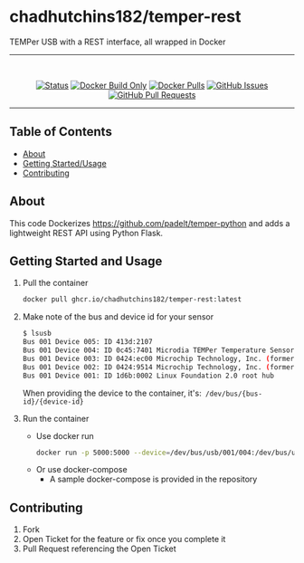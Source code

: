 # chadhutchins182/temper-rest

TEMPer USB with a REST interface, all wrapped in Docker

<div align="center">
<hr>
<br>

[![Status](https://img.shields.io/badge/status-active-success.svg)](https://github.com/chadhutchins182/temper-rest/)
[![Docker Build Only](https://github.com/chadhutchins182/temper-rest/actions/workflows/docker-build.yml/badge.svg)](https://github.com/chadhutchins182/temper-rest/actions/workflows/docker-build.yml)
[![Docker Pulls](https://img.shields.io/static/v1?label=Container%20Registry&message=GitHub&color=blue)](https://hub.docker.com/r/chadhutchins182/temper-rest)
[![GitHub Issues](https://img.shields.io/github/issues/chadhutchins182/temper-rest.svg)](https://github.com/chadhutchins182/temper-rest/issues)
[![GitHub Pull Requests](https://img.shields.io/github/issues-pr/chadhutchins182/temper-rest.svg)](https://github.com/chadhutchins182/temper-rest/pulls)
<br>

<hr>
</div>

## Table of Contents

- [About](#about)
- [Getting Started/Usage](#getting_started)
- [Contributing](#contributing)

## About <a name = "about"></a>

This code Dockerizes https://github.com/padelt/temper-python and adds a lightweight REST API using Python Flask.

## Getting Started and Usage <a name = "getting_started"></a>

1. Pull the container

    ```bash
    docker pull ghcr.io/chadhutchins182/temper-rest:latest
    ```
2. Make note of the bus and device id for your sensor
    ```bash
    $ lsusb
    Bus 001 Device 005: ID 413d:2107  
    Bus 001 Device 004: ID 0c45:7401 Microdia TEMPer Temperature Sensor
    Bus 001 Device 003: ID 0424:ec00 Microchip Technology, Inc. (formerly SMSC) SMSC9512/9514 Fast Ethernet Adapter
    Bus 001 Device 002: ID 0424:9514 Microchip Technology, Inc. (formerly SMSC) SMC9514 Hub
    Bus 001 Device 001: ID 1d6b:0002 Linux Foundation 2.0 root hub
    ```

    When providing the device to the container, it's:``` /dev/bus/{bus-id}/{device-id}```

3. Run the container
    * Use docker run
        ```bash
        docker run -p 5000:5000 --device=/dev/bus/usb/001/004:/dev/bus/usb/001/004 --name=temperrest ghcr.io/chadhutchins182/temper-rest:latest
        ```
    * Or use docker-compose
        * A sample docker-compose is provided in the repository

## Contributing <a name = "contributing"></a>

1. Fork
2. Open Ticket for the feature or fix once you complete it
3. Pull Request referencing the Open Ticket